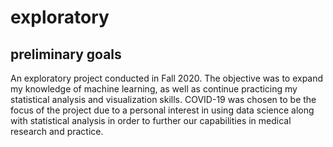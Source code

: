 # exploratory

## preliminary goals
An exploratory project conducted in Fall 2020. The objective was to expand my knowledge of machine learning, as well as continue practicing my statistical analysis and visualization skills. COVID-19 was chosen to be the focus of the project due to a personal interest in using data science along with statistical analysis in order to further our capabilities in medical research and practice. 
